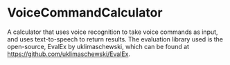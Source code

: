 # VoiceCommandCalculator
A calculator that uses voice recognition to take voice commands as input, and uses text-to-speech to return results. The evaluation library used is the open-source, EvalEx by uklimaschewski, which can be found at https://github.com/uklimaschewski/EvalEx.

